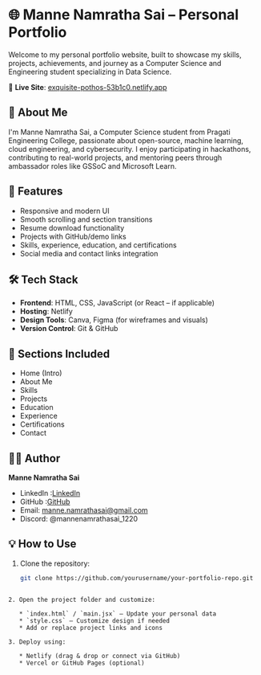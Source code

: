 
# 🌐 Manne Namratha Sai – Personal Portfolio

Welcome to my personal portfolio website, built to showcase my skills, projects, achievements, and journey as a Computer Science and Engineering student specializing in Data Science.

🔗 **Live Site**: [exquisite-pothos-53b1c0.netlify.app](https://exquisite-pothos-53b1c0.netlify.app)

## 🚀 About Me

I'm Manne Namratha Sai, a Computer Science student from Pragati Engineering College, passionate about open-source, machine learning, cloud engineering, and cybersecurity. I enjoy participating in hackathons, contributing to real-world projects, and mentoring peers through ambassador roles like GSSoC and Microsoft Learn.

## 📁 Features

- Responsive and modern UI
- Smooth scrolling and section transitions
- Resume download functionality
- Projects with GitHub/demo links
- Skills, experience, education, and certifications
- Social media and contact links integration

## 🛠️ Tech Stack

- **Frontend**: HTML, CSS, JavaScript (or React – if applicable)
- **Hosting**: Netlify
- **Design Tools**: Canva, Figma (for wireframes and visuals)
- **Version Control**: Git & GitHub

## 📄 Sections Included

- Home (Intro)
- About Me
- Skills
- Projects
- Education
- Experience
- Certifications
- Contact

## 🧑‍💻 Author

**Manne Namratha Sai**

*  LinkedIn :[LinkedIn](https://www.linkedin.com/in/manne-namratha-sai-029771259)
* GitHub :[GitHub](https://github.com/mannenamratha)
* Email: [manne.namrathasai@gmail.com](mailto:manne.namrathasai@gmail.com)
* Discord: @mannenamrathasai_1220

## 💡 How to Use

1. Clone the repository:
   ```bash
   git clone https://github.com/yourusername/your-portfolio-repo.git
````

2. Open the project folder and customize:

   * `index.html` / `main.jsx` – Update your personal data
   * `style.css` – Customize design if needed
   * Add or replace project links and icons

3. Deploy using:

   * Netlify (drag & drop or connect via GitHub)
   * Vercel or GitHub Pages (optional)




